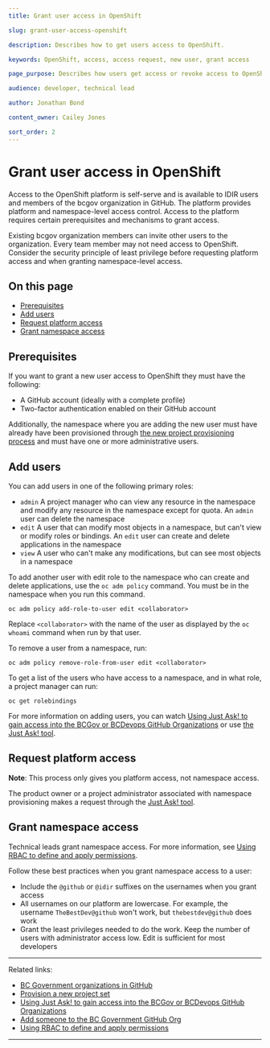 ```yaml
---
title: Grant user access in OpenShift

slug: grant-user-access-openshift

description: Describes how to get users access to OpenShift.

keywords: OpenShift, access, access request, new user, grant access

page_purpose: Describes how users get access or revoke access to OpenShift and the prerequisites.

audience: developer, technical lead

author: Jonathan Bond

content_owner: Cailey Jones

sort_order: 2
---
```


# Grant user access in OpenShift

Access to the OpenShift platform is self-serve and is available to IDIR users and members of the bcgov organization in GitHub. The platform provides platform and namespace-level access control. Access to the platform requires certain prerequisites and mechanisms to grant access.

Existing bcgov organization members can invite other users to the organization. Every team member may not need access to OpenShift. Consider the security principle of least privilege before requesting platform access and when granting namespace-level access.

## On this page
- [Prerequisites](#prerequisites)
- [Add users](#add-users)
- [Request platform access](#request-platform-access)
- [Grant namespace access](#grant-namespace-access)

## Prerequisites

If you want to grant a new user access to OpenShift they must have the following:

- A GitHub account (ideally with a complete profile)
- Two-factor authentication enabled on their GitHub account

Additionally, the namespace where you are adding the new user must have already have been provisioned through [the new project provisioning process](/provision-new-openshift-project/) and must have one or more administrative users.

## Add users

You can add users in one of the following primary roles:

* ``admin`` A project manager who can view any resource in the namespace and modify any resource in the namespace except for quota.  An ``admin`` user can delete the namespace
* ``edit`` A user that can modify most objects in a namespace, but can't view or modify roles or bindings. An ``edit`` user can create and delete applications in the namespace
* ``view`` A user who can't make any modifications, but can see most objects in a namespace

To add another user with edit role to the namespace who can create and delete applications, use the ``oc adm policy`` command. You must be in the namespace when you run this command.

```
oc adm policy add-role-to-user edit <collaborator>
```

Replace ``<collaborator>`` with the name of the user as displayed by the ``oc whoami`` command when run by that user.

To remove a user from a namespace, run:

```
oc adm policy remove-role-from-user edit <collaborator>
```
To get a list of the users who have access to a namespace, and in what role, a project manager can run:
```
oc get rolebindings
```
For more information on adding users, you can watch [Using Just Ask! to gain access into the BCGov or BCDevops GitHub Organizations](https://www.youtube.com/watch?v=IvdPyx2-qm0) or use [the Just Ask! tool](https://just-ask-web-bdec76-prod.apps.silver.devops.gov.bc.ca/).

## Request platform access

**Note**: This process only gives you platform access, not namespace access.

The product owner or a project administrator associated with namespace provisioning makes a request through the [Just Ask! tool](https://just-ask-web-bdec76-prod.apps.silver.devops.gov.bc.ca/).

## Grant namespace access

Technical leads grant namespace access. For more information, see [Using RBAC to define and apply permissions](https://docs.openshift.com/container-platform/4.9/authentication/using-rbac.html).

Follow these best practices when you grant namespace access to a user:
- Include the `@github` or `@idir` suffixes on the usernames when you grant access
- All usernames on our platform are lowercase. For example, the username `TheBestDev@github` won't work, but `thebestdev@github` does work
- Grant the least privileges needed to do the work. Keep the number of users with administrator access low. Edit is sufficient for most developers

---
Related links:
* [BC Government organizations in GitHub](/bc-government-organizations-in-github/)
* [Provision a new project set](/provision-new-openshift-project/)
* [Using Just Ask! to gain access into the BCGov or BCDevops GitHub Organizations](https://www.youtube.com/watch?v=IvdPyx2-qm0)
* [Add someone to the BC Government GitHub Org](https://just-ask-web-bdec76-prod.apps.silver.devops.gov.bc.ca/)
* [Using RBAC to define and apply permissions](https://docs.openshift.com/container-platform/4.9/authentication/using-rbac.html)

---
